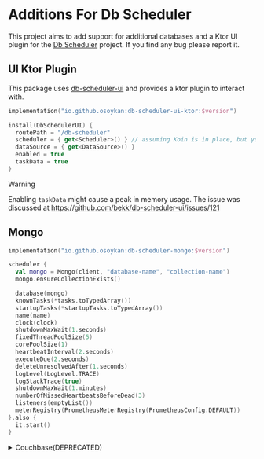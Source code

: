 # Additions For Db Scheduler

This project aims to add support for additional databases and a Ktor UI plugin for the [Db Scheduler](https://github.com/kagkarlsson/db-scheduler) project. If you find any bug please report it.

## UI Ktor Plugin

This package uses [db-scheduler-ui](https://github.com/bekk/db-scheduler-ui) and provides a ktor plugin to interact with.

```kotlin
implementation("io.github.osoykan:db-scheduler-ui-ktor:$version")
```

```kotlin
install(DbSchedulerUI) {
  routePath = "/db-scheduler"
  scheduler = { get<Scheduler>() } // assuming Koin is in place, but you can provide your instance to the functions.
  dataSource = { get<DataSource>() }
  enabled = true
  taskData = true
}
```
> [!WARNING]
> Enabling `taskData` might cause a peak in memory usage. The issue was discussed at https://github.com/bekk/db-scheduler-ui/issues/121

## Mongo

```kotlin
implementation("io.github.osoykan:db-scheduler-mongo:$version")
```

```kotlin
scheduler {
  val mongo = Mongo(client, "database-name", "collection-name")
  mongo.ensureCollectionExists()

  database(mongo)
  knownTasks(*tasks.toTypedArray())
  startupTasks(*startupTasks.toTypedArray())
  name(name)
  clock(clock)
  shutdownMaxWait(1.seconds)
  fixedThreadPoolSize(5)
  corePoolSize(1)
  heartbeatInterval(2.seconds)
  executeDue(2.seconds)
  deleteUnresolvedAfter(1.seconds)
  logLevel(LogLevel.TRACE)
  logStackTrace(true)
  shutdownMaxWait(1.minutes)
  numberOfMissedHeartbeatsBeforeDead(3)
  listeners(emptyList())
  meterRegistry(PrometheusMeterRegistry(PrometheusConfig.DEFAULT))
}.also {
  it.start()
}
```

<details>

<summary>Couchbase(DEPRECATED)</summary>


```kotlin
implementation("io.github.osoykan:db-scheduler-couchbase:$version")
```

```kotlin
scheduler {
  val couchbase = Couchbase(cluster, "bucket-name", "collection-name")
  couchbase.ensureCollectionExists()

  database(couchbase)
  knownTasks(*tasks.toTypedArray())
  startupTasks(*startupTasks.toTypedArray())
  name(name)
  clock(clock)
  shutdownMaxWait(1.seconds)
  fixedThreadPoolSize(5)
  corePoolSize(1)
  heartbeatInterval(2.seconds)
  executeDue(2.seconds)
  deleteUnresolvedAfter(1.seconds)
  logLevel(LogLevel.TRACE)
  logStackTrace(true)
  shutdownMaxWait(1.minutes)
  numberOfMissedHeartbeatsBeforeDead(3)
  listeners(emptyList())
  meterRegistry(PrometheusMeterRegistry(PrometheusConfig.DEFAULT))
}.also {
  it.start()
}
```


</details>



